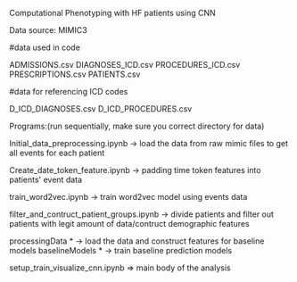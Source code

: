 Computational Phenotyping with HF patients using CNN

Data source: MIMIC3

#data used in code

ADMISSIONS.csv
DIAGNOSES_ICD.csv
PROCEDURES_ICD.csv
PRESCRIPTIONS.csv
PATIENTS.csv


#data for referencing ICD codes

D_ICD_DIAGNOSES.csv
D_ICD_PROCEDURES.csv

Programs:(run sequentially, make sure you correct directory for data)

Initial_data_preprocessing.ipynb -> load the data from raw mimic files to get all events for each patient

Create_date_token_feature.ipynb -> padding time token features into patients' event data

train_word2vec.ipynb -> train word2vec model using events data

filter_and_contruct_patient_groups.ipynb -> divide patients and filter out patients with legit amount of data/contruct demographic features

processingData * -> load the data and construct features for baseline models
baselineModels * -> train baseline prediction models

setup_train_visualize_cnn.ipynb => main body of the analysis
